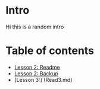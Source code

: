 # Intro 
Hi this is a random intro

# <!--- Dont use full path for some reason  just relative  -->
# Table of contents
- [Lesson 2: Readme](README.md)
- [Lesson 2: Backup](readme_backup.md)
- [Lesson 3:] (Read3.md)
